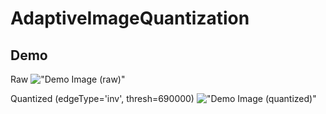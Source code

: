# AdaptiveImageQuantization

## Demo
Raw
!["Demo Image (raw)"]("https://github.com/wunderwald/AdaptiveImageQuantization/blob/master/input.jpg")

Quantized (edgeType='inv', thresh=690000)
!["Demo Image (quantized)"]("https://github.com/wunderwald/AdaptiveImageQuantization/blob/master/out/out_690000_inv.jpg")
